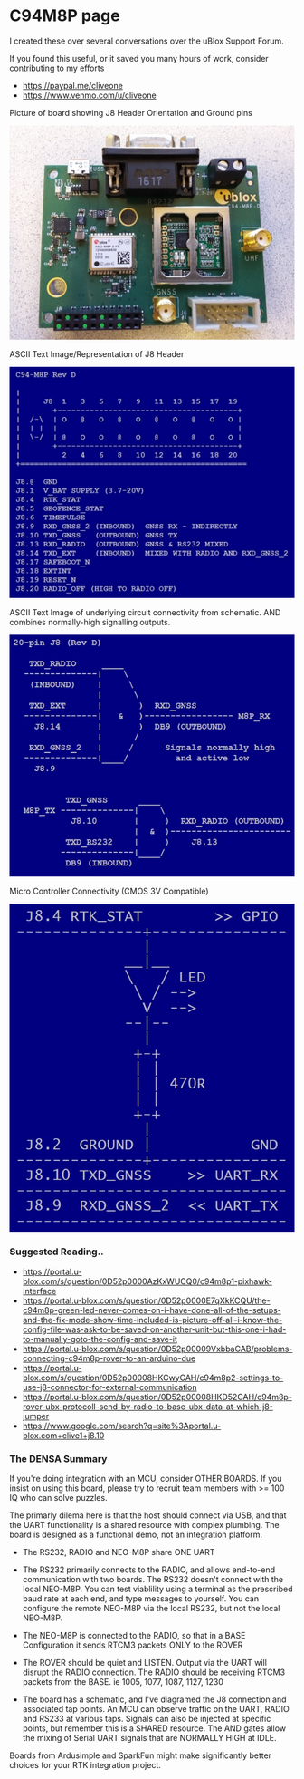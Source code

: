 # C94M8P page

I created these over several conversations over the uBlox Support Forum.

If you found this useful, or it saved you many hours of work, consider contributing to my efforts
  *  https://paypal.me/cliveone  
  *  https://www.venmo.com/u/cliveone

Picture of board showing J8 Header Orientation and Ground pins

![alt text](c94-m8p-d-board.jpg?raw=true)

ASCII Text Image/Representation of J8 Header

![alt text](c94-m8p-d-hdr.jpg?raw=true)

ASCII Text Image of underlying circuit connectivity from schematic. AND combines normally-high signalling outputs.

![alt text](c94-m8p-d-logic.jpg?raw=true)

Micro Controller Connectivity (CMOS 3V Compatible)

![alt text](c94-m8p-d-micro.jpg?raw=true)

### Suggested Reading..
  *  https://portal.u-blox.com/s/question/0D52p0000AzKxWUCQ0/c94m8p1-pixhawk-interface
  *  https://portal.u-blox.com/s/question/0D52p0000E7qXkKCQU/the-c94m8p-green-led-never-comes-on-i-have-done-all-of-the-setups-and-the-fix-mode-show-time-included-is-picture-off-all-i-know-the-config-file-was-ask-to-be-saved-on-another-unit-but-this-one-i-had-to-manually-goto-the-config-and-save-it
  *  https://portal.u-blox.com/s/question/0D52p00009VxbbaCAB/problems-connecting-c94m8p-rover-to-an-arduino-due
  *  https://portal.u-blox.com/s/question/0D52p00008HKCwyCAH/c94m8p2-settings-to-use-j8-connector-for-external-communication
  *  https://portal.u-blox.com/s/question/0D52p00008HKD52CAH/c94m8p-rover-ubx-protocoll-send-by-radio-to-base-ubx-data-at-which-j8-jumper
  *  https://www.google.com/search?q=site%3Aportal.u-blox.com+clive1+j8.10


### The DENSA Summary

If you're doing integration with an MCU, consider OTHER BOARDS. If you insist on using this board, please try to recruit team members with >= 100 IQ who can solve puzzles.

The primarly dilema here is that the host should connect via USB, and that the UART functionality is a shared resource with complex plumbing. The board is designed as a functional demo, not an integration platform.

  *  The RS232, RADIO and NEO-M8P share ONE UART

  *  The RS232 primarily connects to the RADIO, and allows end-to-end communication with two boards. The RS232 doesn't connect with the local NEO-M8P. You can test viablility using a terminal as the prescribed baud rate at each end, and type messages to yourself. You can configure the remote NEO-M8P via the local RS232, but not the local NEO-M8P.
   
  *  The NEO-M8P is connected to the RADIO, so that in a BASE Configuration it sends RTCM3 packets ONLY to the ROVER
     
  *  The ROVER should be quiet and LISTEN. Output via the UART will disrupt the RADIO connection. The RADIO should be receiving RTCM3 packets from the BASE. ie 1005, 1077, 1087, 1127, 1230
    
  *  The board has a schematic, and I've diagramed the J8 connection and associated tap points. An MCU can observe traffic on the UART, RADIO and RS233 at various taps. Signals can also be injected at specific points, but remember this is a SHARED resource. The AND gates allow the mixing of Serial UART signals that are NORMALLY HIGH at IDLE.


Boards from Ardusimple and SparkFun might make significantly better choices for your RTK integration project.


